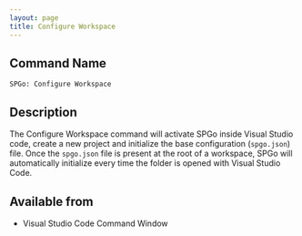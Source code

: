 ```yaml
---
layout: page
title: Configure Workspace
---
```


## Command Name
`SPGo: Configure Workspace`

## Description
The Configure Workspace command will activate SPGo inside Visual Studio code, create a new project and initialize the base configuration (`spgo.json`) file. Once the `spgo.json` file is present at the root of a workspace, SPGo will automatically initialize every time the folder is opened with Visual Studio Code.

## Available from
* Visual Studio Code Command Window